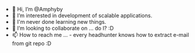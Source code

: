 - 👋 Hi, I’m @Amphyby
- 👀 I’m interested in development of scalable applications.
- 🌱 I'm never done learning new things.
- 💞️ I’m looking to collaborate on ... do I? :D
- 📫 How to reach me ... - every headhunter knows how to extract e-mail from git repo :D

<!---
Amphyby/Amphyby is a ✨ special ✨ repository because its `README.md` (this file) appears on your GitHub profile.
You can click the Preview link to take a look at your changes.
--->
